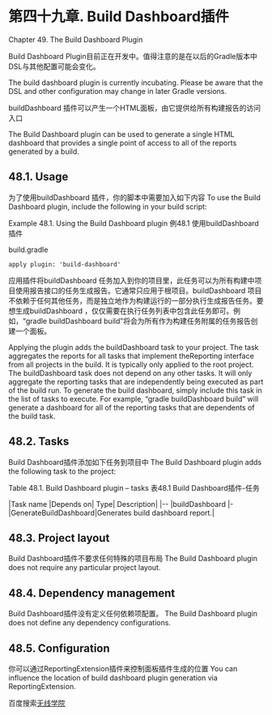 # **第四十九章. Build Dashboard插件**

Chapter 49. The Build Dashboard Plugin

Build Dashboard Plugin目前正在开发中。值得注意的是在以后的Gradle版本中DSL与其他配置可能会变化。

The build dashboard plugin is currently incubating. Please be aware that the DSL and other configuration may change in later Gradle versions.

buildDashboard 插件可以产生一个HTML面板，由它提供给所有构建报告的访问入口

The Build Dashboard plugin can be used to generate a single HTML dashboard that provides a single point of access to all of the reports generated by a build.

## **48.1. Usage**

为了使用buildDashboard 插件，你的脚本中需要加入如下内容
To use the Build Dashboard plugin, include the following in your build script:

Example 48.1. Using the Build Dashboard plugin
例48.1   使用buildDashboard 插件

build.gradle

```
apply plugin: 'build-dashboard'
```

应用插件将buildDashboard 任务加入到你的项目里，此任务可以为所有构建中项目使用报告接口的任务生成报告。它通常只应用于根项目。buildDashboard 项目不依赖于任何其他任务，而是独立地作为构建运行的一部分执行生成报告任务。要想生成buildDashboard ，仅仅需要在执行任务列表中包含此任务即可。例如，“gradle buildDashboard build”将会为所有作为构建任务附属的任务报告创建一个面板。

Applying the plugin adds the buildDashboard task to your project. The task aggregates the reports for all tasks that implement theReporting interface from all projects in the build. It is typically only applied to the root project.
The buildDashboard task does not depend on any other tasks. It will only aggregate the reporting tasks that are independently being executed as part of the build run. To generate the build dashboard, simply include this task in the list of tasks to execute. For example, “gradle buildDashboard build” will generate a dashboard for all of the reporting tasks that are dependents of the build task.

## **48.2. Tasks**

Build Dashboard插件添加如下任务到项目中
The Build Dashboard plugin adds the following task to the project:

Table 48.1. Build Dashboard plugin – tasks
表48.1 Build Dashboard插件-任务

|Task name	|Depends on|	Type|	Description|
|--
|buildDashboard	|-	|GenerateBuildDashboard|Generates build dashboard report.|

## **48.3. Project layout**

Build Dashboard插件不要求任何特殊的项目布局
The Build Dashboard plugin does not require any particular project layout.

## **48.4. Dependency management**

Build Dashboard插件没有定义任何依赖项配置。
The Build Dashboard plugin does not define any dependency configurations.

## **48.5. Configuration**

你可以通过ReportingExtension插件来控制面板插件生成的位置
You can influence the location of build dashboard plugin generation via ReportingExtension.

百度搜索[无线学院](http://wirelesscollege.cn)

